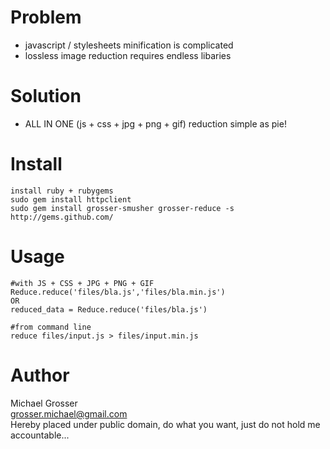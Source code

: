 Problem
=======
 - javascript / stylesheets minification is complicated
 - lossless image reduction requires endless libaries

Solution
========
 - ALL IN ONE (js + css + jpg + png + gif) reduction simple as pie!

Install
=======
    install ruby + rubygems
    sudo gem install httpclient
    sudo gem install grosser-smusher grosser-reduce -s http://gems.github.com/

Usage
=====
    #with JS + CSS + JPG + PNG + GIF
    Reduce.reduce('files/bla.js','files/bla.min.js')
    OR
    reduced_data = Reduce.reduce('files/bla.js')

    #from command line
    reduce files/input.js > files/input.min.js

Author
======
Michael Grosser  
grosser.michael@gmail.com  
Hereby placed under public domain, do what you want, just do not hold me accountable...  